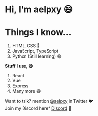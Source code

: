 # Hi, I'm aelpxy :smile:


<h1>Things I know...</h1>

1. HTML, CSS :hamburger:
2. JavaScript, TypeScript
3. Python (Still learning) :smile:

**Stuff I use, :smile:**
1. React
2. Vue
3. Express
4. Many more :smile:


Want to talk? mention <a href="https://twitter.com/aelpxy">@aelpxy</a> in Twitter 🐦
<br/>
Join my Discord here? <a href="https://discord.gg/rtza3X9WxZ">Discord</a> :speech_balloon:
